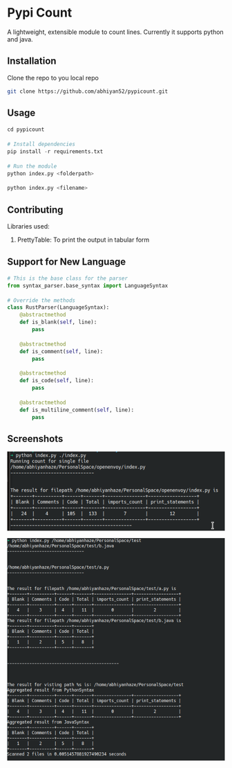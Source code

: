 # Pypi Count

A lightweight, extensible module to count lines. Currently it supports python and java.

## Installation

Clone the repo to you local repo

```bash
git clone https://github.com/abhiyan52/pypicount.git

```

## Usage

```python
cd pypicount

# Install dependencies
pip install -r requirements.txt

# Run the module
python index.py <folderpath>

python index.py <filename>

```

## Contributing

Libraries used:

1. PrettyTable: To print the output in tabular form


## Support for New Language

```python
# This is the base class for the parser
from syntax_parser.base_syntax import LanguageSyntax

# Override the methods 
class RustParser(LanguageSyntax):
    @abstractmethod
    def is_blank(self, line):
        pass

    @abstractmethod
    def is_comment(self, line):
        pass

    @abstractmethod
    def is_code(self, line):
        pass

    @abstractmethod
    def is_multiline_comment(self, line):
        pass

```

## Screenshots

![alt text](https://github.com/abhiyan52/pypicount/blob/master/assets/file_test.png?raw=true)

![alt text](https://github.com/abhiyan52/pypicount/blob/master/assets/folder_read.png?raw=true)
